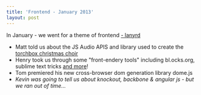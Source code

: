 ```yaml
---
title: 'Frontend - January 2013'
layout: post
---
```


In January - we went for a theme of frontend [- lanyrd](http://lanyrd.com/2013/jsoxford-january/)

* Matt told us about the JS Audio APIS and library used to create the [torchbox christmas choir](http://sing.torchbox.com/)
* Henry took us through some "front-endery tools" including bl.ocks.org, sublime text tricks [and more](http://henrahmagix.github.com/)!
* Tom premiered his new cross-browser dom generation library dome.js
* _Kevin was going to tell us about knockout, backbone &amp; angular js - but we ran out of time&hellip;_

